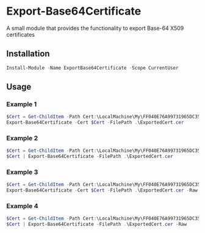 # Export-Base64Certificate

A small module that provides the functionality to export Base-64 X509 certificates

## Installation

```PowerShell
Install-Module -Name ExportBase64Certificate -Scope CurrentUser
```

## Usage

### Example 1
```PowerShell
$Cert = Get-ChildItem -Path Cert:\LocalMachine\My\FF040E76A99731965DC35691463AB33D55F59261
Export-Base64Certificate -Cert $Cert -FilePath .\ExportedCert.cer
```

### Example 2
```PowerShell
$Cert = Get-ChildItem -Path Cert:\LocalMachine\My\FF040E76A99731965DC35691463AB33D55F59261
$Cert | Export-Base64Certificate -FilePath .\ExportedCert.cer
```

### Example 3
```PowerShell
$Cert = Get-ChildItem -Path Cert:\LocalMachine\My\FF040E76A99731965DC35691463AB33D55F59261
Export-Base64Certificate -Cert $Cert -FilePath .\ExportedCert.cer -Raw
```

### Example 4
```PowerShell
$Cert = Get-ChildItem -Path Cert:\LocalMachine\My\FF040E76A99731965DC35691463AB33D55F59261
$Cert | Export-Base64Certificate -FilePath .\ExportedCert.cer -Raw
```